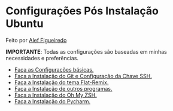 # Configurações Pós Instalação Ubuntu

Feito por [Alef Figueiredo](https://github.com/figueiredo-alef)

**IMPORTANTE**: Todas as configurações são baseadas em minhas necessidades e preferências.

- [Faça as Configurações básicas.](https://github.com/matheusF23/configurations/blob/master/configsBasicas.md)
- [Faça a Instalação do Git e Configuração da Chave SSH.](https://github.com/matheusF23/configurations/blob/master/git%26ssh.md)
- [Faça a Instalação do tema Flat-Remix.](https://github.com/matheusF23/configurations/blob/master/temaFlatRemix.md)
- [Faça a Instalação de outros programas.](https://github.com/matheusF23/configurations/blob/master/outrosProgramas.md)
- [Faça a Instalação do Oh My ZSH.](https://github.com/matheusF23/configurations/blob/master/ohMyZsh.md)
- [Faça a Instalação do Pycharm.]()
